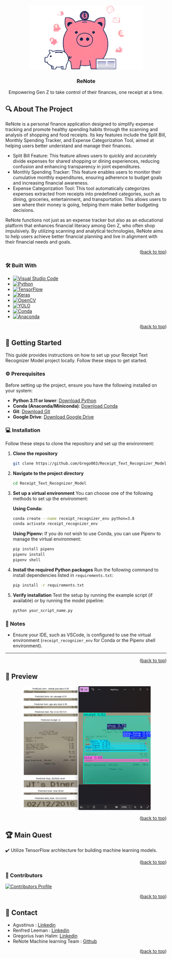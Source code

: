 <a id="renote-top"></a>


<!-- PROJECT LOGO -->
<br />
<div align="center">
  <a href="https://github.com/Grego003/Receipt_Text_Recognizer_Model">
    <img src="images/ReNoteV2.png" alt="Logo" width="auto" height="200">
  </a>

  <h3 align="center">ReNote</h3>

  <p align="center">
    Empowering Gen Z to take control of their finances, one receipt at a time.
    <br />
  </p>
</div>

<!-- ABOUT THE PROJECT -->
## 🔍 About The Project

ReNote is a personal finance application designed to simplify expense tracking and promote healthy spending habits through the scanning and analysis of shopping and food receipts. Its key features include the Split Bill, Monthly Spending Tracker, and Expense Categorization Tool, aimed at helping users better understand and manage their finances.

* Split Bill Feature: This feature allows users to quickly and accurately divide expenses for shared shopping or dining experiences, reducing confusion and enhancing transparency in joint expenditures.
* Monthly Spending Tracker: This feature enables users to monitor their cumulative monthly expenditures, ensuring adherence to budget goals and increasing financial awareness.
* Expense Categorization Tool: This tool automatically categorizes expenses extracted from receipts into predefined categories, such as dining, groceries, entertainment, and transportation. This allows users to see where their money is going, helping them make better budgeting decisions.

ReNote functions not just as an expense tracker but also as an educational platform that enhances financial literacy among Gen Z, who often shop impulsively. By utilizing scanning and analytical technologies, ReNote aims to help users achieve better financial planning and live in alignment with their financial needs and goals.


<p align="right">(<a href="#renote-top">back to top</a>)</p>



### 🛠️ Built With
* [![Visual Studio Code][VSCode]][VSCode-url]
* [![Python][Python]][Python-url]
* [![TensorFlow][TensorFlow]][TensorFlow-url]
* [![Keras][Keras]][Keras-url]
* [![OpenCV][OpenCV]][OpenCV-url]
* [![YOLO][YOLO]][YOLO-url]
* [![Conda][Conda]][Conda-url]
* [![Anaconda][Anaconda]][Anaconda-url]

<p align="right">(<a href="#renote-top">back to top</a>)</p>



<!-- GETTING STARTED -->
## 🌟 Getting Started

This guide provides instructions on how to set up your Receipt Text Recognizer Model project locally. Follow these steps to get started.

### ⚙️ Prerequisites

Before setting up the project, ensure you have the following installed on your system:

* **Python 3.11 or lower**: [Download Python](https://www.python.org/downloads/)
* **Conda (Anaconda/Miniconda)**: [Download Conda](https://docs.conda.io/en/latest/miniconda.html)
* **Git**: [Download Git](https://git-scm.com/downloads)
* **Google Drive**: [Download Google Drive](https://https://drive.google.com/drive/folders/1gLAUvi3ZRD5bvERJO5ZjPGWa4AiHaQSD?usp=sharing)

### 💻 Installation

Follow these steps to clone the repository and set up the environment:

1. **Clone the repository**
   ```sh
   git clone https://github.com/Grego003/Receipt_Text_Recognizer_Model.git
   ```

2. **Navigate to the project directory**
   ```sh
   cd Receipt_Text_Recognizer_Model
   ```

3. **Set up a virtual environment**
   You can choose one of the following methods to set up the environment:

   **Using Conda:**
   ```sh
   conda create --name receipt_recognizer_env python=3.8
   conda activate receipt_recognizer_env
   ```

   **Using Pipenv:**
   If you do not wish to use Conda, you can use Pipenv to manage the virtual environment:
   ```sh
   pip install pipenv
   pipenv install
   pipenv shell
   ```

4. **Install the required Python packages**
   Run the following command to install dependencies listed in `requirements.txt`:
   ```sh
   pip install -r requirements.txt
   ```

5. **Verify installation**
   Test the setup by running the example script (if available) or by running the model pipeline:
   ```sh
   python your_script_name.py
   ```

### 📝 Notes

- Ensure your IDE, such as VSCode, is configured to use the virtual environment (`receipt_recognizer_env` for Conda or the Pipenv shell environment).
---

<p align="right">(<a href="#renote-top">back to top</a>)</p>



<!-- USAGE EXAMPLES -->
## 📸 Preview

<div align="center">
  <img src="images/preview.png" alt="Preview" style="max-width: 80%; height: auto;">
</div>

<p align="right">(<a href="#renote-top">back to top</a>)</p>



<!-- Main Quest -->
## 🏆 Main Quest

✔️ Utilize TensorFlow architecture for building machine learning models.


<p align="right">(<a href="#renote-top">back to top</a>)</p>

<!-- Contributors -->
### 🙏 Contributors

<a href="https://github.com/Grego003/Receipt_Text_Recognizer_Model/graphs/contributors">
  <img src="https://contrib.rocks/image?repo=Grego003/Receipt_Text_Recognizer_Model" alt="Contributors Profile" />
</a>

<p align="right">(<a href="#renote-top">back to top</a>)</p>


<!-- CONTACT -->
## 📱 Contact 

* Agustinus : [Linkedin](https://www.linkedin.com/in/agustinus-tech)
* Renfred Leeman : [Linkedin](https://www.linkedin.com/in/renfred-leeman)
* Gregorius Ivan Halim: [Linkedin](https://www.linkedin.com/in/gregorius-ivan-halim-58365421a/)
* ReNote Machine learning Team : [Github](https://github.com/Grego003/Receipt_Text_Recognizer_Model)

<p align="right">(<a href="#renote-top">back to top</a>)</p>



[VSCode]: https://img.shields.io/badge/Visual%20Studio%20Code-007ACC?style=for-the-badge&logo=visualstudiocode&logoColor=white
[VSCode-url]: https://code.visualstudio.com/
[Python]: https://img.shields.io/badge/Python-3776AB?style=for-the-badge&logo=python&logoColor=white
[Python-url]: https://www.python.org/
[TensorFlow]: https://img.shields.io/badge/TensorFlow-FF6F20?style=for-the-badge&logo=tensorflow&logoColor=white
[TensorFlow-url]: https://www.tensorflow.org/
[Keras]: https://img.shields.io/badge/Keras-D00000?style=for-the-badge&logo=keras&logoColor=white
[Keras-url]: https://keras.io/
[OpenCV]: https://img.shields.io/badge/OpenCV-5C3EE8?style=for-the-badge&logo=opencv&logoColor=white
[OpenCV-url]: https://opencv.org/
[YOLO]: https://img.shields.io/badge/YOLO-2B2B2B?style=for-the-badge&logo=yolo&logoColor=white
[YOLO-url]: https://pjreddie.com/darknet/yolo/
[Conda]: https://img.shields.io/badge/Conda-44A833?style=for-the-badge&logo=anaconda&logoColor=white
[Conda-url]: https://conda.io/
[Anaconda]: https://img.shields.io/badge/Anaconda-44A833?style=for-the-badge&logo=anaconda&logoColor=white
[Anaconda-url]: https://www.anaconda.com/